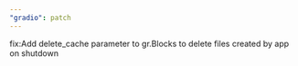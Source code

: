 ```yaml
---
"gradio": patch
---
```


fix:Add delete_cache parameter to gr.Blocks to delete files created by app on shutdown
